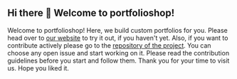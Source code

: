 ## Hi there 👋 Welcome to portfolioshop!

Welcome to portfolioshop! Here, we build custom portfolios for you. 
Please head over to [our website](https://www.portfolioshop.tech) to try it out, if you haven't yet.
Also, if you want to contribute actively please go to the [repository of the project](https://github.com/Portfolio-Shop/portfolioshop).
You can choose any open issue and start working on it. Please read the contribution guidelines before you start and follow them.
Thank you for your time to visit us. Hope you liked it. 
